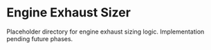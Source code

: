 # Engine Exhaust Sizer

Placeholder directory for engine exhaust sizing logic. Implementation pending future phases.
